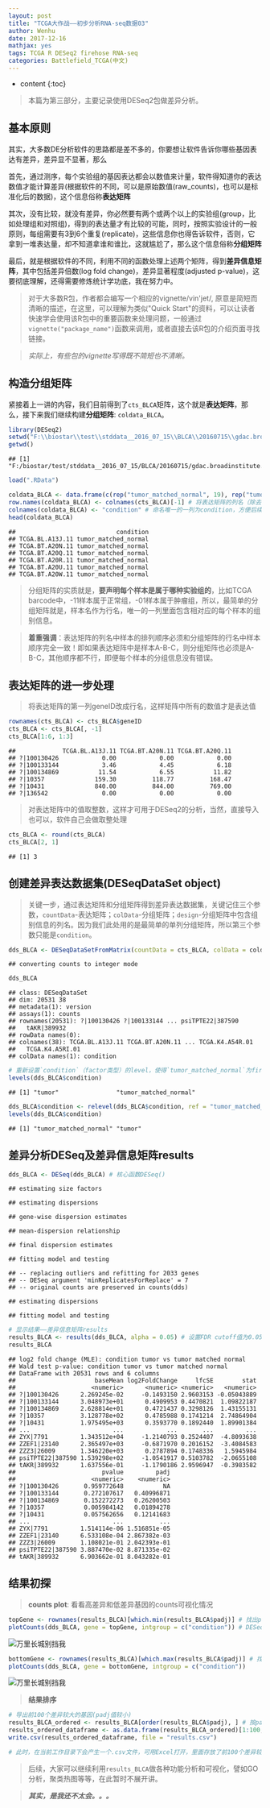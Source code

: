 ```yaml
---
layout: post
title: "TCGA大作战——初步分析RNA-seq数据03"
author: Wenhu
date: 2017-12-16
mathjax: yes
tags: TCGA R DESeq2 firehose RNA-seq
categories: Battlefield_TCGA(中文)
---
```


* content
{:toc}

> 本篇为第三部分，主要记录使用DESeq2包做差异分析。

## 基本原则

其实，大多数DE分析软件的思路都是差不多的，你要想让软件告诉你哪些基因表达有差异，差异显不显著，那么

首先，通过测序，每个实验组的基因表达都会以数值来计量，软件得知道你的表达数值才能计算差异(根据软件的不同，可以是原始数值(raw_counts)，也可以是标准化后的数据)，这个信息俗称**表达矩阵**




其次，没有比较，就没有差异，你必然要有两个或两个以上的实验组(group，比如处理组和对照组)，得到的表达量才有比较的可能，同时，按照实验设计的一般原则，每组需要有3到6个重复(replicate)，这些信息你也得告诉软件，否则，它拿到一堆表达量，却不知道拿谁和谁比，这就尴尬了，那么这个信息俗称**分组矩阵**

最后，就是根据软件的不同，利用不同的函数处理上述两个矩阵，得到**差异信息矩阵**，其中包括差异倍数(log fold change)，差异显著程度(adjusted p-value)，这要彻底理解，还得需要修炼统计学功底，我在努力中。

> 对于大多数R包，作者都会编写一个相应的vignette/vin'jet/, 原意是简短而清晰的描述，在这里，可以理解为类似"Quick Start"的资料，可以让读者快速学会使用该R包中的重要函数来处理问题，一般通过`vignette("package_name")`函数来调用，或者直接去该R包的介绍页面寻找链接。

> *实际上，有些包的vignette写得既不简短也不清晰。*

## 构造分组矩阵

紧接着上一讲的内容，我们目前得到了`cts_BLCA`矩阵，这个就是**表达矩阵**，那么，接下来我们继续构建**分组矩阵**: `coldata_BLCA`。


```r
library(DESeq2)
setwd("F:\\biostar\\test\\stddata__2016_07_15\\BLCA\\20160715\\gdac.broadinstitute.org_BLCA.mRNAseq_Preprocess.Level_3.2016071500.0.0\\rnaseq_test")
getwd()
```

```
## [1] "F:/biostar/test/stddata__2016_07_15/BLCA/20160715/gdac.broadinstitute.org_BLCA.mRNAseq_Preprocess.Level_3.2016071500.0.0/rnaseq_test"
```

```r
load(".RData")
```



```r
coldata_BLCA <- data.frame(c(rep("tumor_matched_normal", 19), rep("tumor", 19))) # 因为样本数较小，此处我就直接写了数字
row.names(coldata_BLCA) <- colnames(cts_BLCA)[-1] # 将表达矩阵的列名（除去第一列geneID），即样本名，作为分组矩阵的行名
colnames(coldata_BLCA) <- "condition" # 命名唯一的一列为condition，方便后续处理
head(coldata_BLCA)
```

```
##                            condition
## TCGA.BL.A13J.11 tumor_matched_normal
## TCGA.BT.A20N.11 tumor_matched_normal
## TCGA.BT.A20Q.11 tumor_matched_normal
## TCGA.BT.A20R.11 tumor_matched_normal
## TCGA.BT.A20U.11 tumor_matched_normal
## TCGA.BT.A20W.11 tumor_matched_normal
```


> 分组矩阵的实质就是，**要声明每个样本是属于哪种实验组的**，比如TCGA barcode中，-11样本属于正常组，-01样本属于肿瘤组，所以，最简单的分组矩阵就是，样本名作为行名，唯一的一列里面包含相对应的每个样本的组别信息。


> **着重强调**：表达矩阵的列名中样本的排列顺序必须和分组矩阵的行名中样本顺序完全一致！即如果表达矩阵中是样本A-B-C，则分组矩阵也必须是A-B-C，其他顺序都不行，即便每个样本的分组信息没有错误。


## 表达矩阵的进一步处理


> 将表达矩阵的第一列geneID改成行名，这样矩阵中所有的数值才是表达值


```r
rownames(cts_BLCA) <- cts_BLCA$geneID
cts_BLCA <- cts_BLCA[, -1]
cts_BLCA[1:6, 1:3]
```

```
##             TCGA.BL.A13J.11 TCGA.BT.A20N.11 TCGA.BT.A20Q.11
## ?|100130426            0.00            0.00            0.00
## ?|100133144            3.46            4.45            6.18
## ?|100134869           11.54            6.55           11.82
## ?|10357              159.30          118.77          168.47
## ?|10431              840.00          844.00          769.00
## ?|136542               0.00            0.00            0.00
```


> 对表达矩阵中的值取整数，这样才可用于DESeq2的分析，当然，直接导入也可以，软件自己会做取整处理


```r
cts_BLCA <- round(cts_BLCA)
cts_BLCA[2, 1]
```

```
## [1] 3
```


## 创建差异表达数据集(DESeqDataSet object)

> 关键一步，通过表达矩阵和分组矩阵得到差异表达数据集，关键记住三个参数，`countData`-表达矩阵；`colData`-分组矩阵；`design`-分组矩阵中包含组别信息的列名。因为我们此处用的是最简单的单列分组矩阵，所以第三个参数只能是`condition`。


```r
dds_BLCA <- DESeqDataSetFromMatrix(countData = cts_BLCA, colData = coldata_BLCA, design = ~condition)
```

```
## converting counts to integer mode
```

```r
dds_BLCA
```

```
## class: DESeqDataSet 
## dim: 20531 38 
## metadata(1): version
## assays(1): counts
## rownames(20531): ?|100130426 ?|100133144 ... psiTPTE22|387590
##   tAKR|389932
## rowData names(0):
## colnames(38): TCGA.BL.A13J.11 TCGA.BT.A20N.11 ... TCGA.K4.A54R.01
##   TCGA.K4.A5RI.01
## colData names(1): condition
```

```r
# 重新设置`condition`（factor类型）的level，使得`tumor_matched_normal`为first level, 相当于实验中的对照组要放在第一位，方便后续DESeq函数处理！
levels(dds_BLCA$condition)
```

```
## [1] "tumor"                "tumor_matched_normal"
```

```r
dds_BLCA$condition <- relevel(dds_BLCA$condition, ref = "tumor_matched_normal")
levels(dds_BLCA$condition)
```

```
## [1] "tumor_matched_normal" "tumor"
```

## 差异分析DESeq及差异信息矩阵results


```r
dds_BLCA <- DESeq(dds_BLCA) # 核心函数DESeq()
```

```
## estimating size factors
```

```
## estimating dispersions
```

```
## gene-wise dispersion estimates
```

```
## mean-dispersion relationship
```

```
## final dispersion estimates
```

```
## fitting model and testing
```

```
## -- replacing outliers and refitting for 2033 genes
## -- DESeq argument 'minReplicatesForReplace' = 7 
## -- original counts are preserved in counts(dds)
```

```
## estimating dispersions
```

```
## fitting model and testing
```


```r
# 显示结果——差异信息矩阵results
results_BLCA <- results(dds_BLCA, alpha = 0.05) # 设置FDR cutoff值为0.05(5 %)
results_BLCA
```

```
## log2 fold change (MLE): condition tumor vs tumor matched normal 
## Wald test p-value: condition tumor vs tumor matched normal 
## DataFrame with 20531 rows and 6 columns
##                      baseMean log2FoldChange     lfcSE        stat
##                     <numeric>      <numeric> <numeric>   <numeric>
## ?|100130426      2.269245e-02     -0.1493150 2.9603153 -0.05043889
## ?|100133144      3.048973e+01      0.4909953 0.4470821  1.09822187
## ?|100134869      2.628814e+01      0.4721437 0.3298126  1.43155131
## ?|10357          3.128778e+02      0.4785988 0.1741214  2.74864904
## ?|10431          1.975495e+03      0.3593770 0.1892440  1.89901384
## ...                       ...            ...       ...         ...
## ZYX|7791         1.343512e+04     -1.2140793 0.2524407  -4.8093638
## ZZEF1|23140      2.365497e+03     -0.6871970 0.2016152  -3.4084583
## ZZZ3|26009       1.346220e+03      0.2787894 0.1748336   1.5945984
## psiTPTE22|387590 1.539298e+02     -1.0541917 0.5103782  -2.0655108
## tAKR|389932      1.637556e-01     -1.1790186 2.9596947  -0.3983582
##                        pvalue         padj
##                     <numeric>    <numeric>
## ?|100130426       0.959772648           NA
## ?|100133144       0.272107617   0.40996871
## ?|100134869       0.152272273   0.26200503
## ?|10357           0.005984142   0.01894278
## ?|10431           0.057562656   0.12141683
## ...                       ...          ...
## ZYX|7791         1.514114e-06 1.516851e-05
## ZZEF1|23140      6.533108e-04 2.867382e-03
## ZZZ3|26009       1.108021e-01 2.042393e-01
## psiTPTE22|387590 3.887470e-02 8.871335e-02
## tAKR|389932      6.903662e-01 8.043282e-01
```

## 结果初探

> **counts plot**: 看看高差异和低差异基因的counts可视化情况


```r
topGene <- rownames(results_BLCA)[which.min(results_BLCA$padj)] # 找出padj值最低的基因(padj：adjusted p-value)
plotCounts(dds_BLCA, gene = topGene, intgroup = c("condition")) # DESeq2包自带的作图函数，第三个参数为interested group(感兴趣的组别信息，即分组矩阵列名)
```

<img src="http://res.cloudinary.com/dgnsud9ue/image/upload/v1513419132/unnamed-chunk-8-1_lteem4.png" alt="万里长城别挡我">


```r
bottomGene <- rownames(results_BLCA)[which.max(results_BLCA$padj)] # 找出padj值最高的基因
plotCounts(dds_BLCA, gene = bottomGene, intgroup = c("condition"))
```

<img src="http://res.cloudinary.com/dgnsud9ue/image/upload/v1513419132/unnamed-chunk-8-2_anwono.png" alt="万里长城别挡我">


> **结果排序**


```r
# 导出前100个差异较大的基因(padj值较小)
results_BLCA_ordered <- results_BLCA[order(results_BLCA$padj), ] # 按padj大小排序
results_ordered_dataframe <- as.data.frame(results_BLCA_ordered)[1:100, ]
write.csv(results_ordered_dataframe, file = "results.csv")

# 此时，在当前工作目录下会产生一个.csv文件，可用Excel打开，里面存放了前100个差异较大基因的数据
```

> 后续，大家可以继续利用`results_BLCA`做各种功能分析和可视化，譬如GO分析，聚类热图等等，在此暂时不展开讲。

> __*其实，是我还不太会。。。*__
